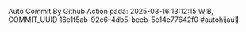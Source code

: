 Auto Commit By Github Action pada: 2025-03-16 13:12:15 WIB, COMMIT_UUID 16e1f5ab-92c6-4db5-beeb-5e14e77642f0 #autohijau🗿
